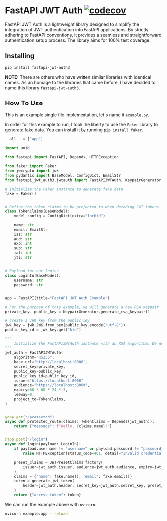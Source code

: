 # FastAPI JWT Auth [![codecov](https://codecov.io/github/tistaharahap/fastapi-jwt-auth/graph/badge.svg?token=7UHRBSW1ZX)](https://codecov.io/github/tistaharahap/fastapi-jwt-auth)

FastAPI JWT Auth is a lightweight library designed to simplify the integration of JWT authentication into FastAPI applications. By strictly adhering to FastAPI conventions, it provides a seamless and straightforward authentication setup process. The library aims for 100% test coverage.

## Installing

```bash
pip install fastapi-jwt-auth3
```

**NOTE:** There are others who have written similar libraries with identical names. As an homage to the libraries that came before, I have decided to name this library `fastapi-jwt-auth3`.

## How To Use

This is an example single file implementation, let's name it `example.py`.

In order for this example to run, I took the liberty to use the `Faker` library to generate fake data. You can install it by running `pip install faker`.

```python
__all__ = ["app"]

import uuid

from fastapi import FastAPI, Depends, HTTPException

from faker import Faker
from jwcrypto import jwk
from pydantic import BaseModel, ConfigDict, EmailStr
from fastapi_jwt_auth3.jwtauth import FastAPIJWTAuth, KeypairGenerator, JWTPresetClaims, generate_jwt_token

# Initialize the Faker instance to generate fake data
fake = Faker()


# Define the token claims to be projected to when decoding JWT tokens
class TokenClaims(BaseModel):
    model_config = ConfigDict(extra="forbid")

    name: str
    email: EmailStr
    iss: str
    aud: str
    exp: int
    sub: str
    iat: int
    jti: str


# Payload for our logins
class LoginIn(BaseModel):
    username: str
    password: str


app = FastAPI(title="FastAPI JWT Auth Example")

# For the purpose of this example, we will generate a new RSA keypair
private_key, public_key = KeypairGenerator.generate_rsa_keypair()

# Create a JWK key from the public key
jwk_key = jwk.JWK.from_pem(public_key.encode("utf-8"))
public_key_id = jwk_key.get("kid")

"""
    Initialize the FastAPIJWTAuth instance with an RSA algorithm. We need to provide a set of private and public key.
"""
jwt_auth = FastAPIJWTAuth(
    algorithm="RS256",
    base_url="http://localhost:8000",
    secret_key=private_key,
    public_key=public_key,
    public_key_id=public_key_id,
    issuer="https://localhost:8000",
    audience="https://localhost:8000",
    expiry=60 * 60 * 24 * 7,
    leeway=0,
    project_to=TokenClaims,
)


@app.get("/protected")
async def protected_route(claims: TokenClaims = Depends(jwt_auth)):
    return {"message": f"Hello, {claims.name}!"}


@app.post("/login")
async def login(payload: LoginIn):
    if payload.username != "username" or payload.password != "password":
        raise HTTPException(status_code=401, detail="Invalid credentials")

    preset_claims = JWTPresetClaims.factory(
        issuer=jwt_auth.issuer, audience=jwt_auth.audience, expiry=jwt_auth.expiry, subject=str(uuid.uuid4())
    )
    claims = {"name": fake.name(), "email": fake.email()}
    token = generate_jwt_token(
        header=jwt_auth.header, secret_key=jwt_auth.secret_key, preset_claims=preset_claims, claims=claims
    )
    return {"access_token": token}
```

We can run the example above with `uvicorn`.

```bash
uvicorn example:app --reload
```
